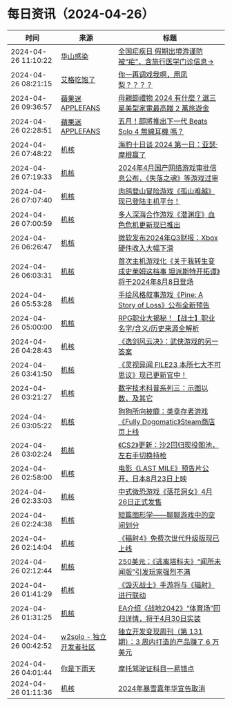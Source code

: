 ﻿# 每日资讯（2024-04-26）

|时间|来源|标题|
|---|---|---|
|2024-04-26 11:10:22|[华山感染](https://feedpress.me/wx-hsinfect)|[全国疟疾日 假期出境游谨防被“疟”，含旅行医学门诊信息→](http://mp.weixin.qq.com/s?__biz=Mzk0ODIzMjMxNQ%3D%3D&mid=2247502811&idx=1&sn=20e77ee4f9c9a2f91f8e81c722605afa)|
|2024-04-26 08:21:15|[艾格吃饱了](https://feedpress.me/wx-aigechibaole)|[你一再调戏我啊，用凤梨？？？？](http://mp.weixin.qq.com/s?__biz=MjM5NTYxODQyMA%3D%3D&mid=2653452136&idx=1&sn=b65385d34abe539c8a8df575a6af3ef3)|
|2024-04-26 09:36:57|[蘋果迷 APPLEFANS](https://applefans.today/feed/)|[母親節禮物 2024 有什麼 ? 選三星美型家電最高贈 2 萬旅遊金](https://applefans.today/2024-04-samsung-monther-gift-specil-event/)|
|2024-04-26 02:28:51|[蘋果迷 APPLEFANS](https://applefans.today/feed/)|[五月！即將推出下一代 Beats Solo 4 無線耳機 嗎？](https://applefans.today/2024-04-beats-solo-4-rumors/)|
|2024-04-26 07:48:22|[机核](https://www.gcores.com/rss)|[海豹十日谈 2024 第一日：亚瑟·摩根赢了](https://www.gcores.com/radios/180927)|
|2024-04-26 07:19:33|[机核](https://www.gcores.com/rss)|[2024年4月国产网络游戏审批信息公布，《失落之魂》等游戏过审](https://www.gcores.com/articles/180926)|
|2024-04-26 07:07:40|[机核](https://www.gcores.com/rss)|[肉鸽登山冒险游戏《孤山难越》现已登陆主机平台！](https://www.gcores.com/articles/180924)|
|2024-04-26 07:00:59|[机核](https://www.gcores.com/rss)|[多人深海合作游戏《潜渊症》血色危机更新现已推出](https://www.gcores.com/articles/180922)|
|2024-04-26 06:26:47|[机核](https://www.gcores.com/rss)|[微软发布2024年Q3财报：Xbox硬件收入大幅下滑](https://www.gcores.com/articles/180918)|
|2024-04-26 06:03:31|[机核](https://www.gcores.com/rss)|[首次主机游戏化《关于我转生变成史莱姆这档事 坦派斯特开拓谭》将于2024年8月8日登场](https://www.gcores.com/articles/180916)|
|2024-04-26 05:53:28|[机核](https://www.gcores.com/rss)|[手绘风格叙事游戏《Pine: A Story of Loss》公布全新预告](https://www.gcores.com/articles/180914)|
|2024-04-26 05:00:00|[机核](https://www.gcores.com/rss)|[RPG职业大揭秘！【战士】职业名字/含义/历史来源全解析](https://www.gcores.com/videos/180882)|
|2024-04-26 04:28:43|[机核](https://www.gcores.com/rss)|[《逸剑风云决》：武侠游戏的另一答案](https://www.gcores.com/articles/180736)|
|2024-04-26 03:41:50|[机核](https://www.gcores.com/rss)|[《灵视异闻 FILE23 本所七大不可思议》现已更新官中！](https://www.gcores.com/articles/180910)|
|2024-04-26 03:21:27|[机核](https://www.gcores.com/rss)|[数字技术科普系列三：示图以数，及其它](https://www.gcores.com/articles/180905)|
|2024-04-26 03:05:22|[机核](https://www.gcores.com/rss)|[狗狗所向披靡：类幸存者游戏《Fully Dogomatic》Steam商店页上线](https://www.gcores.com/articles/180907)|
|2024-04-26 03:02:24|[机核](https://www.gcores.com/rss)|[《CS2》更新：沙2回归现役图池，左右手切换持枪](https://www.gcores.com/articles/180906)|
|2024-04-26 02:58:00|[机核](https://www.gcores.com/rss)|[电影《LAST MILE》预告片公开，日本8月23日上映](https://www.gcores.com/articles/180897)|
|2024-04-26 02:33:03|[机核](https://www.gcores.com/rss)|[中式微恐游戏《落花洞女》4月26日正式发售](https://www.gcores.com/articles/180904)|
|2024-04-26 02:24:38|[机核](https://www.gcores.com/rss)|[短篇图形学——聊聊游戏中的空间划分](https://www.gcores.com/articles/180790)|
|2024-04-26 02:14:04|[机核](https://www.gcores.com/rss)|[《辐射4》免费次世代升级版现已上线](https://www.gcores.com/articles/180901)|
|2024-04-26 02:12:44|[机核](https://www.gcores.com/rss)|[250美元：《逃离塔科夫》“闻所未闻版”引发玩家强烈不满](https://www.gcores.com/articles/180900)|
|2024-04-26 01:41:29|[机核](https://www.gcores.com/rss)|[《毁灭战士》手游将与《辐射》进行联动](https://www.gcores.com/articles/180898)|
|2024-04-26 01:31:25|[机核](https://www.gcores.com/rss)|[EA介绍《战地2042》“体育场”回归详情，将于4月30日实装](https://www.gcores.com/articles/180896)|
|2024-04-26 00:42:52|[w2solo - 独立开发者社区](https://w2solo.com/topics/feed)|[独立开发变现周刊（第 131 期）：3 周内打造的产品赚了 6 万美元](https://w2solo.com/topics/4581)|
|2024-04-26 04:01:44|[你是下雨天](https://glooow1024.github.io/atom.xml)|[摩托驾驶证科目一易错点](https://glooow1024.github.io/2024/04/26/moto_subject1/)|
|2024-04-26 01:11:36|[机核](https://www.gcores.com/rss)|[2024年暴雪嘉年华宣告取消](https://www.gcores.com/articles/180892)|

